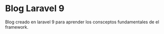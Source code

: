 # Blog Laravel 9

Blog creado en laravel 9 para aprender los consceptos fundamentales de el framework.
